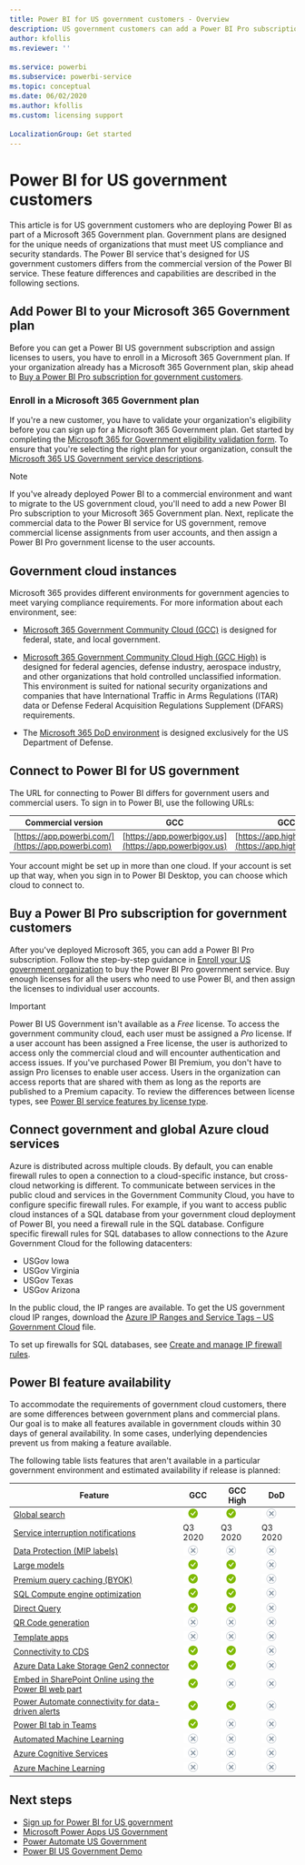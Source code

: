 ```yaml
---
title: Power BI for US government customers - Overview
description: US government customers can add a Power BI Pro subscription to their Microsoft 365 government plan. Learn how to sign up and review feature availability in this service description. 
author: kfollis
ms.reviewer: ''

ms.service: powerbi
ms.subservice: powerbi-service
ms.topic: conceptual
ms.date: 06/02/2020
ms.author: kfollis
ms.custom: licensing support

LocalizationGroup: Get started
---
```


# Power BI for US government customers

This article is for US government customers who are deploying Power BI as part of a Microsoft 365 Government plan. Government plans are designed for the unique needs of organizations that must meet US compliance and security standards. The Power BI service that's designed for US government customers differs from the commercial version of the Power BI service. These feature differences and capabilities are described in the following sections.

## Add Power BI to your Microsoft 365 Government plan

Before you can get a Power BI US government subscription and assign licenses to users, you have to enroll in a Microsoft 365 Government plan. If your organization already has a Microsoft 365 Government plan, skip ahead to [Buy a Power BI Pro subscription for government customers](#buy-a-power-bi-pro-subscription-for-government-customers).

### Enroll in a Microsoft 365 Government plan

If you're a new customer, you have to validate your organization's eligibility before you can sign up for a Microsoft 365 Government plan.  Get started by completing the [Microsoft 365 for Government eligibility validation form](https://www.microsoft.com/microsoft-365/government/eligibility-validation). To ensure that you're selecting the right plan for your organization, consult the [Microsoft 365 US Government service descriptions](https://docs.microsoft.com/office365/servicedescriptions/office-365-platform-service-description/office-365-us-government/office-365-us-government).

> [!NOTE]
> If you've already deployed Power BI to a commercial environment and want to migrate to the US government cloud, you'll need to add a new Power BI Pro subscription to your Microsoft 365 Government plan. Next, replicate the commercial data to the Power BI service for US government, remove commercial license assignments from user accounts, and then assign a Power BI Pro government license to the user accounts.
>
>
## Government cloud instances

Microsoft 365 provides different environments for government agencies to meet varying compliance requirements. For more information about each environment, see:

* [Microsoft 365 Government Community Cloud (GCC)](https://docs.microsoft.com/office365/servicedescriptions/office-365-platform-service-description/office-365-us-government/gcc) is designed for federal, state, and local government.

* [Microsoft 365 Government Community Cloud High (GCC High)](https://docs.microsoft.com/office365/servicedescriptions/office-365-platform-service-description/office-365-us-government/gcc-high-and-dod) is designed for federal agencies, defense industry, aerospace industry, and other organizations that hold controlled unclassified information. This environment is suited for national security organizations and companies that have International Traffic in Arms Regulations (ITAR) data or Defense Federal Acquisition Regulations Supplement (DFARS) requirements.

* The [Microsoft 365 DoD environment](https://docs.microsoft.com/office365/servicedescriptions/office-365-platform-service-description/office-365-us-government/gcc-high-and-dod) is designed exclusively for the US Department of Defense.

## Connect to Power BI for US government

The URL for connecting to Power BI differs for government users and commercial users. To sign in to Power BI, use the following URLs:

| Commercial version  | GCC  | GCC High | DoD |
| --- | --- | --- | --- |
| [https://app.powerbi.com/](https://app.powerbi.com) |[https://app.powerbigov.us](https://app.powerbigov.us) | [https://app.high.powerbigov.us](https://app.high.powerbigov.us) | [https://app.mil.powerbigov.us](https://app.mil.powerbigov.us) |

Your account might be set up in more than one cloud. If your account is set up that way, when you sign in to Power BI Desktop, you can choose which cloud to connect to.

## Buy a Power BI Pro subscription for government customers

After you've deployed Microsoft 365, you can add a Power BI Pro subscription. Follow the step-by-step guidance in [Enroll your US government organization](service-govus-signup.md) to buy the Power BI Pro government service. Buy enough licenses for all the users who need to use Power BI, and then assign the licenses to individual user accounts.

> [!IMPORTANT]
> Power BI US Government isn't available as a *Free* license. To access the government community cloud, each user must be assigned a *Pro* license. If a user account has been assigned a Free license, the user is authorized to access only the commercial cloud and will encounter authentication and access issues. If you've purchased Power BI Premium, you don't have to assign Pro licenses to enable user access.  Users in the organization can access reports that are shared with them as long as the reports are published to a Premium capacity. To review the differences between license types, see [Power BI service features by license type](../fundamentals/service-features-license-type.md).
>

## Connect government and global Azure cloud services

Azure is distributed across multiple clouds. By default, you can enable firewall rules to open a connection to a cloud-specific instance, but cross-cloud networking is different.  To communicate between services in the public cloud and services in the Government Community Cloud, you have to configure specific firewall rules. For example, if you want to access public cloud instances of a SQL database from your government cloud deployment of Power BI, you need a firewall rule in the SQL database. Configure specific firewall rules for SQL databases to allow connections to the Azure Government Cloud for the following datacenters:

* USGov Iowa
* USGov Virginia
* USGov Texas
* USGov Arizona

In the public cloud, the IP ranges are available. To get the US government cloud IP ranges, download the [Azure IP Ranges and Service Tags – US Government Cloud](https://www.microsoft.com/download/details.aspx?id=57063) file.

To set up firewalls for SQL databases, see [Create and manage IP firewall rules](https://docs.microsoft.com/azure/sql-database/sql-database-firewall-configure#create-and-manage-ip-firewall-rules).

## Power BI feature availability

To accommodate the requirements of government cloud customers, there are some differences between government plans and commercial plans. Our goal is to make all features available in government clouds within 30 days of general availability. In some cases, underlying dependencies prevent us from making a feature available.

The following table lists features that aren't available in a particular government environment and estimated availability if release is planned:

|Feature |GCC |GCC High |DoD|
|------|------|------|------|
|[Global search](../consumer/end-user-search-sort.md) |![available](../media/yes.png) | ![available](../media/yes.png) | ![not available](../media/no.png)|
|[Service interruption notifications](service-premium-large-models.md)|Q3 2020 |Q3 2020|Q3 2020|
|[Data Protection (MIP labels)](service-security-sensitivity-label-overview.md)|![not available](../media/no.png)|![not available](../media/no.png)|![not available](../media/no.png)|
|[Large models](service-premium-large-models.md) | ![available](../media/yes.png) | ![available](../media/yes.png) | ![not available](../media/no.png) |
|[Premium query caching (BYOK)](service-encryption-byok.md) | ![available](../media/yes.png) | ![available](../media/yes.png) | ![not available](../media/no.png) |
|[SQL Compute engine optimization](../transform-model/service-dataflows-enhanced-compute-engine.md) | ![available](../media/yes.png) | ![available](../media/yes.png) | ![not available](../media/no.png) |
|[Direct Query](../transform-model/service-dataflows-directquery.md) | ![available](../media/yes.png)|![available](../media/yes.png)|![not available](../media/no.png)|
|[QR Code generation](../create-reports/service-create-qr-code-for-tile.md)|![not available](../media/no.png)|![not available](../media/no.png)|![not available](../media/no.png)|
|[Template apps](../connect-data/service-template-apps-overview.md)|![not available](../media/no.png)|![not available](../media/no.png)|![not available](../media/no.png)|
|[Connectivity to CDS](../connect-data/power-bi-data-sources.md)|![available](../media/yes.png)|![available](../media/yes.png)|![not available](../media/no.png)|
|[Azure Data Lake Storage Gen2 connector](../transform-model/service-dataflows-connect-azure-data-lake-storage-gen2.md)|![available](../media/yes.png)|![available](../media/yes.png)|![not available](../media/no.png)|
|[Embed in SharePoint Online using the Power BI web part](https://docs.microsoft.com/esharepoint/dev/spfx/web-parts/overview-client-side-web-parts)|![available](../media/yes.png)|![not available](../media/no.png)|![not available](../media/no.png)|
|[Power Automate connectivity for data-driven alerts](../connect-data/power-bi-data-sources.md)|![available](../media/yes.png)|![available](../media/yes.png)|![not available](../media/no.png)|
|[Power BI tab in Teams](../collaborate-share/service-collaborate-microsoft-teams.md)|![available](../media/yes.png)|![not available](../media/no.png)|![not available](../media/no.png)|
|[Automated Machine Learning](../transform-model/service-machine-learning-automated.md)|![not available](../media/no.png)|![not available](../media/no.png)|![not available](../media/no.png)|
|[Azure Cognitive Services](../transform-model/service-cognitive-services.md)|![not available](../media/no.png)|![not available](../media/no.png)|![not available](../media/no.png)|
|[Azure Machine Learning](../transform-model/service-machine-learning-integration.md)|![not available](../media/no.png)|![not available](../media/no.png)|![not available](../media/no.png)|

## Next steps

* [Sign up for Power BI for US government](service-govus-signup.md)
* [Microsoft Power Apps US Government](https://docs.microsoft.com/power-platform/admin/powerapps-us-government)
* [Power Automate US Government](https://docs.microsoft.com/power-automate/us-govt)
* [Power BI US Government Demo](https://channel9.msdn.com/Blogs/Azure/Cognitive-Services-HDInsight-and-Power-BI-on-Azure-Government)
